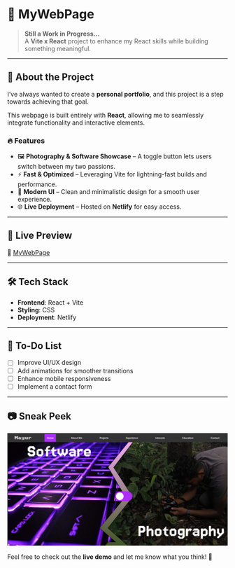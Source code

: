 # 🚀 MyWebPage  

> **Still a Work in Progress...**  
A **Vite x React** project to enhance my React skills while building something meaningful.  

---

## 🎯 About the Project  

I’ve always wanted to create a **personal portfolio**, and this project is a step towards achieving that goal.  

This webpage is built entirely with **React**, allowing me to seamlessly integrate functionality and interactive elements.  

### 🔥 Features  

- 🖼 **Photography & Software Showcase** – A toggle button lets users switch between my two passions.  
- ⚡ **Fast & Optimized** – Leveraging Vite for lightning-fast builds and performance.  
- 🎨 **Modern UI** – Clean and minimalistic design for a smooth user experience.  
- 🌐 **Live Deployment** – Hosted on **Netlify** for easy access.  

---

## 🚀 Live Preview  

🔗 [MyWebPage](https://mayurksetty.netlify.app)  

---

## 🛠 Tech Stack  

- **Frontend**: React + Vite  
- **Styling**: CSS
- **Deployment**: Netlify  

---

## 📌 To-Do List  

- [ ] Improve UI/UX design  
- [ ] Add animations for smoother transitions  
- [ ] Enhance mobile responsiveness  
- [ ] Implement a contact form  

---

## 📷 Sneak Peek

![Main page](MainPage.png)

Feel free to check out the **live demo** and let me know what you think! 🚀  
